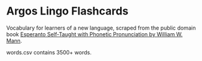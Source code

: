 # Argos Lingo Flashcards

Vocabulary for learners of a new language, scraped from the public domain book [Esperanto Self-Taught with Phonetic Pronunciation by William W. Mann](https://www.gutenberg.org/ebooks/23984).

words.csv contains 3500+ words.

